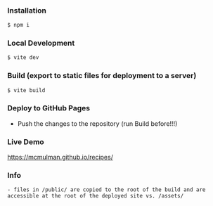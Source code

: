 ### Installation

```bash
$ npm i
```

### Local Development

```bash
$ vite dev
```

### Build (export to static files for deployment to a server)

```bash
$ vite build
```

### Deploy to GitHub Pages

   - Push the changes to the repository (run Build before!!!)

### Live Demo

https://mcmulman.github.io/recipes/

### Info

    - files in /public/ are copied to the root of the build and are accessible at the root of the deployed site vs. /assets/
